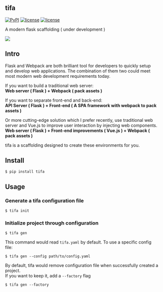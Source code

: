 tifa
---
[![PyPI](https://img.shields.io/pypi/v/tifa.svg)](https://pypi.python.org/pypi/tifa)
[![license](https://img.shields.io/pypi/pyversions/tifa.svg)](https://pypi.python.org/pypi/tifa)
[![license](https://img.shields.io/pypi/l/tifa.svg)](https://pypi.python.org/pypi/tifa)

A modern flask scaffolding ( under development )

![](https://storage.googleapis.com/duan/etc/A45A991C-54C7-4B6A-8906-9265CE7893E8/tifa.jpg)

## Intro

Flask and Webpack are both brilliant tool for developers to quickly setup and develop web applications. The combination of them two could meet most modern web development requirements today. 

If you want to build a traditional web server:   
**Web server ( Flask ) + Webpack ( pack assets )**

If you want to separate front-end and back-end:   
**API Server ( Flask ) + Front-end ( A SPA framework with webpack to pack assets )**

Or more cutting-edge solution which I prefer recently, use traditional web server and Vue.js to improve user interaction by injecting web components.   
**Web server ( Flask ) + Front-end improvements ( Vue.js )  + Webpack ( pack assets )**

tifa is a scaffolding designed to create these environments for you.



## Install

```
$ pip install tifa
```

## Usage

### Generate a tifa configuration file

```
$ tifa init
```

### Initialize project through configuration

```
$ tifa gen
```

This command would read `tifa.yaml` by default. To use a specific config file: 

```
$ tifa gen --config path/to/config.yaml
```

By default, tifa would remove configuration file when successfully created a project.   
If you want to keep it, add a `--factory` flag

```
$ tifa gen --factory
```

